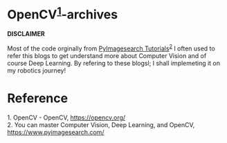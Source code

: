 # OpenCV<sup>[1](#opencv)</sup>-archives

**DISCLAIMER**

Most of the code orginally from [PyImagesearch Tutorials](https://www.pyimagesearch.com/)<sup>[2](#pyimagesearch)</sup>
I often used to refer this blogs to get understand more about Computer Vision
and of course Deep Learning. By refering to these blogsl; I shall implemeting it
on my robotics journey!



# Reference
<a name="opencv">1</a>. OpenCV - OpenCV, https://opencv.org/
<br /><a name="pyimagesearch">2</a>. You can master Computer Vision, Deep Learning, and OpenCV, https://www.pyimagesearch.com/
